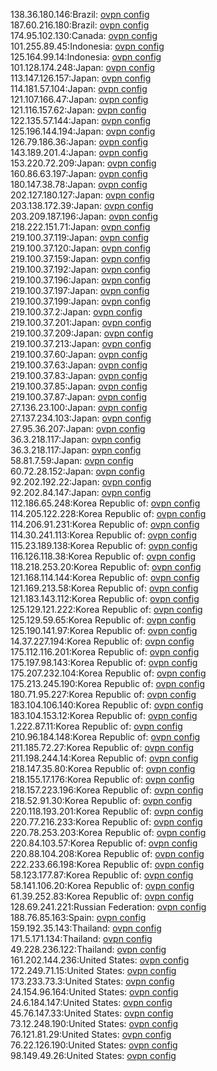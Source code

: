 138.36.180.146:Brazil: [ovpn config](vpn/138_36_180_146.ovpn)  
187.60.216.180:Brazil: [ovpn config](vpn/187_60_216_180.ovpn)  
174.95.102.130:Canada: [ovpn config](vpn/174_95_102_130.ovpn)  
101.255.89.45:Indonesia: [ovpn config](vpn/101_255_89_45.ovpn)  
125.164.99.14:Indonesia: [ovpn config](vpn/125_164_99_14.ovpn)  
101.128.174.248:Japan: [ovpn config](vpn/101_128_174_248.ovpn)  
113.147.126.157:Japan: [ovpn config](vpn/113_147_126_157.ovpn)  
114.181.57.104:Japan: [ovpn config](vpn/114_181_57_104.ovpn)  
121.107.166.47:Japan: [ovpn config](vpn/121_107_166_47.ovpn)  
121.116.157.62:Japan: [ovpn config](vpn/121_116_157_62.ovpn)  
122.135.57.144:Japan: [ovpn config](vpn/122_135_57_144.ovpn)  
125.196.144.194:Japan: [ovpn config](vpn/125_196_144_194.ovpn)  
126.79.186.36:Japan: [ovpn config](vpn/126_79_186_36.ovpn)  
143.189.201.4:Japan: [ovpn config](vpn/143_189_201_4.ovpn)  
153.220.72.209:Japan: [ovpn config](vpn/153_220_72_209.ovpn)  
160.86.63.197:Japan: [ovpn config](vpn/160_86_63_197.ovpn)  
180.147.38.78:Japan: [ovpn config](vpn/180_147_38_78.ovpn)  
202.127.180.127:Japan: [ovpn config](vpn/202_127_180_127.ovpn)  
203.138.172.39:Japan: [ovpn config](vpn/203_138_172_39.ovpn)  
203.209.187.196:Japan: [ovpn config](vpn/203_209_187_196.ovpn)  
218.222.151.71:Japan: [ovpn config](vpn/218_222_151_71.ovpn)  
219.100.37.119:Japan: [ovpn config](vpn/219_100_37_119.ovpn)  
219.100.37.120:Japan: [ovpn config](vpn/219_100_37_120.ovpn)  
219.100.37.159:Japan: [ovpn config](vpn/219_100_37_159.ovpn)  
219.100.37.192:Japan: [ovpn config](vpn/219_100_37_192.ovpn)  
219.100.37.196:Japan: [ovpn config](vpn/219_100_37_196.ovpn)  
219.100.37.197:Japan: [ovpn config](vpn/219_100_37_197.ovpn)  
219.100.37.199:Japan: [ovpn config](vpn/219_100_37_199.ovpn)  
219.100.37.2:Japan: [ovpn config](vpn/219_100_37_2.ovpn)  
219.100.37.201:Japan: [ovpn config](vpn/219_100_37_201.ovpn)  
219.100.37.209:Japan: [ovpn config](vpn/219_100_37_209.ovpn)  
219.100.37.213:Japan: [ovpn config](vpn/219_100_37_213.ovpn)  
219.100.37.60:Japan: [ovpn config](vpn/219_100_37_60.ovpn)  
219.100.37.63:Japan: [ovpn config](vpn/219_100_37_63.ovpn)  
219.100.37.83:Japan: [ovpn config](vpn/219_100_37_83.ovpn)  
219.100.37.85:Japan: [ovpn config](vpn/219_100_37_85.ovpn)  
219.100.37.87:Japan: [ovpn config](vpn/219_100_37_87.ovpn)  
27.136.23.100:Japan: [ovpn config](vpn/27_136_23_100.ovpn)  
27.137.234.103:Japan: [ovpn config](vpn/27_137_234_103.ovpn)  
27.95.36.207:Japan: [ovpn config](vpn/27_95_36_207.ovpn)  
36.3.218.117:Japan: [ovpn config](vpn/36_3_218_117.ovpn)  
36.3.218.117:Japan: [ovpn config](vpn/36_3_218_117.ovpn)  
58.81.7.59:Japan: [ovpn config](vpn/58_81_7_59.ovpn)  
60.72.28.152:Japan: [ovpn config](vpn/60_72_28_152.ovpn)  
92.202.192.22:Japan: [ovpn config](vpn/92_202_192_22.ovpn)  
92.202.84.147:Japan: [ovpn config](vpn/92_202_84_147.ovpn)  
112.186.65.248:Korea Republic of: [ovpn config](vpn/112_186_65_248.ovpn)  
114.205.122.228:Korea Republic of: [ovpn config](vpn/114_205_122_228.ovpn)  
114.206.91.231:Korea Republic of: [ovpn config](vpn/114_206_91_231.ovpn)  
114.30.241.113:Korea Republic of: [ovpn config](vpn/114_30_241_113.ovpn)  
115.23.189.138:Korea Republic of: [ovpn config](vpn/115_23_189_138.ovpn)  
116.126.118.38:Korea Republic of: [ovpn config](vpn/116_126_118_38.ovpn)  
118.218.253.20:Korea Republic of: [ovpn config](vpn/118_218_253_20.ovpn)  
121.168.114.144:Korea Republic of: [ovpn config](vpn/121_168_114_144.ovpn)  
121.169.213.58:Korea Republic of: [ovpn config](vpn/121_169_213_58.ovpn)  
121.183.143.112:Korea Republic of: [ovpn config](vpn/121_183_143_112.ovpn)  
125.129.121.222:Korea Republic of: [ovpn config](vpn/125_129_121_222.ovpn)  
125.129.59.65:Korea Republic of: [ovpn config](vpn/125_129_59_65.ovpn)  
125.190.141.97:Korea Republic of: [ovpn config](vpn/125_190_141_97.ovpn)  
14.37.227.194:Korea Republic of: [ovpn config](vpn/14_37_227_194.ovpn)  
175.112.116.201:Korea Republic of: [ovpn config](vpn/175_112_116_201.ovpn)  
175.197.98.143:Korea Republic of: [ovpn config](vpn/175_197_98_143.ovpn)  
175.207.232.104:Korea Republic of: [ovpn config](vpn/175_207_232_104.ovpn)  
175.213.245.190:Korea Republic of: [ovpn config](vpn/175_213_245_190.ovpn)  
180.71.95.227:Korea Republic of: [ovpn config](vpn/180_71_95_227.ovpn)  
183.104.106.140:Korea Republic of: [ovpn config](vpn/183_104_106_140.ovpn)  
183.104.153.12:Korea Republic of: [ovpn config](vpn/183_104_153_12.ovpn)  
1.222.87.11:Korea Republic of: [ovpn config](vpn/1_222_87_11.ovpn)  
210.96.184.148:Korea Republic of: [ovpn config](vpn/210_96_184_148.ovpn)  
211.185.72.27:Korea Republic of: [ovpn config](vpn/211_185_72_27.ovpn)  
211.198.244.14:Korea Republic of: [ovpn config](vpn/211_198_244_14.ovpn)  
218.147.35.80:Korea Republic of: [ovpn config](vpn/218_147_35_80.ovpn)  
218.155.17.176:Korea Republic of: [ovpn config](vpn/218_155_17_176.ovpn)  
218.157.223.196:Korea Republic of: [ovpn config](vpn/218_157_223_196.ovpn)  
218.52.91.30:Korea Republic of: [ovpn config](vpn/218_52_91_30.ovpn)  
220.118.193.201:Korea Republic of: [ovpn config](vpn/220_118_193_201.ovpn)  
220.77.216.233:Korea Republic of: [ovpn config](vpn/220_77_216_233.ovpn)  
220.78.253.203:Korea Republic of: [ovpn config](vpn/220_78_253_203.ovpn)  
220.84.103.57:Korea Republic of: [ovpn config](vpn/220_84_103_57.ovpn)  
220.88.104.208:Korea Republic of: [ovpn config](vpn/220_88_104_208.ovpn)  
222.233.66.198:Korea Republic of: [ovpn config](vpn/222_233_66_198.ovpn)  
58.123.177.87:Korea Republic of: [ovpn config](vpn/58_123_177_87.ovpn)  
58.141.106.20:Korea Republic of: [ovpn config](vpn/58_141_106_20.ovpn)  
61.39.252.83:Korea Republic of: [ovpn config](vpn/61_39_252_83.ovpn)  
128.69.241.221:Russian Federation: [ovpn config](vpn/128_69_241_221.ovpn)  
188.76.85.163:Spain: [ovpn config](vpn/188_76_85_163.ovpn)  
159.192.35.143:Thailand: [ovpn config](vpn/159_192_35_143.ovpn)  
171.5.171.134:Thailand: [ovpn config](vpn/171_5_171_134.ovpn)  
49.228.236.122:Thailand: [ovpn config](vpn/49_228_236_122.ovpn)  
161.202.144.236:United States: [ovpn config](vpn/161_202_144_236.ovpn)  
172.249.71.15:United States: [ovpn config](vpn/172_249_71_15.ovpn)  
173.233.73.3:United States: [ovpn config](vpn/173_233_73_3.ovpn)  
24.154.96.164:United States: [ovpn config](vpn/24_154_96_164.ovpn)  
24.6.184.147:United States: [ovpn config](vpn/24_6_184_147.ovpn)  
45.76.147.33:United States: [ovpn config](vpn/45_76_147_33.ovpn)  
73.12.248.190:United States: [ovpn config](vpn/73_12_248_190.ovpn)  
76.121.81.29:United States: [ovpn config](vpn/76_121_81_29.ovpn)  
76.22.126.190:United States: [ovpn config](vpn/76_22_126_190.ovpn)  
98.149.49.26:United States: [ovpn config](vpn/98_149_49_26.ovpn)  
